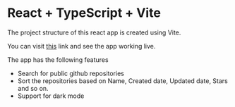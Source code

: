 # React + TypeScript + Vite

The project structure of this react app is created using Vite.

You can visit [this](https://github-repo-search-sort.netlify.app/) link and see the app working live.

The app has the following features

- Search for public github repositories
- Sort the repositories based on Name, Created date, Updated date, Stars and so on.
- Support for dark mode
